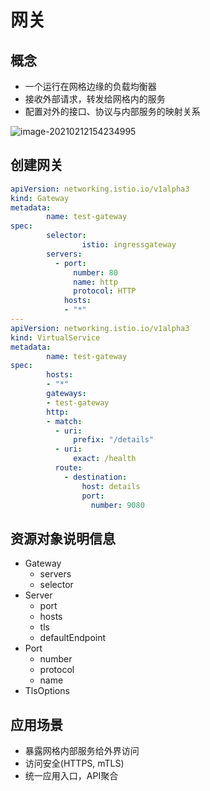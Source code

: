 # 网关

## 概念

- 一个运行在网格边缘的负载均衡器
- 接收外部请求，转发给网格内的服务
- 配置对外的接口、协议与内部服务的映射关系

![image-20210212154234995](.\image-20210212154234995.png)

## 创建网关

```yaml
apiVersion: networking.istio.io/v1alpha3
kind: Gateway
metadata:
        name: test-gateway
spec:
        selector:
                istio: ingressgateway
        servers:
          - port:
              number: 80
              name: http
              protocol: HTTP
            hosts:
            - "*"
---
apiVersion: networking.istio.io/v1alpha3
kind: VirtualService
metadata:
        name: test-gateway
spec:
        hosts:
        - "*"
        gateways:
        - test-gateway
        http:
        - match:
          - uri:
              prefix: "/details"
          - uri:
              exact: /health
          route:
            - destination:
                host: details
                port:
                  number: 9080
```

## 资源对象说明信息

- Gateway
  - servers
  - selector
- Server
  - port
  - hosts
  - tls
  - defaultEndpoint
- Port
  - number
  - protocol
  - name
- TlsOptions



## 应用场景

- 暴露网格内部服务给外界访问
- 访问安全(HTTPS, mTLS)
- 统一应用入口，API聚合